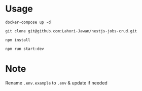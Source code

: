 # Usage

`docker-compose up -d`

`git clone git@github.com:Lahori-Jawan/nestjs-jobs-crud.git`

`npm install`

`npm run start:dev`

# Note

Rename `.env.example` to `.env` & update if needed
